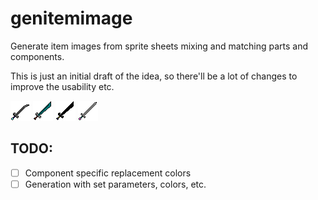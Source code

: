 # genitemimage
Generate item images from sprite sheets mixing and matching parts and components.

This is just an initial draft of the idea, so there'll be a lot of changes to 
improve the usability etc.


![alt text](https://raw.githubusercontent.com/Flokey82/genitemimage/main/samples/sword/sword_0.png "Sword 1")
![alt text](https://raw.githubusercontent.com/Flokey82/genitemimage/main/samples/sword/sword_1.png "Sword 2")
![alt text](https://raw.githubusercontent.com/Flokey82/genitemimage/main/samples/sword/sword_2.png "Sword 3")
![alt text](https://raw.githubusercontent.com/Flokey82/genitemimage/main/samples/sword/sword_3.png "Sword 4")

## TODO:

- [ ] Component specific replacement colors
- [ ] Generation with set parameters, colors, etc.

